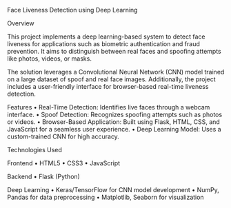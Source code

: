 Face Liveness Detection using Deep Learning

Overview

This project implements a deep learning-based system to detect face liveness for applications such as biometric authentication and fraud prevention. It aims to distinguish between real faces and spoofing attempts like photos, videos, or masks.

The solution leverages a Convolutional Neural Network (CNN) model trained on a large dataset of spoof and real face images. Additionally, the project includes a user-friendly interface for browser-based real-time liveness detection.

Features
	•	Real-Time Detection: Identifies live faces through a webcam interface.
	•	Spoof Detection: Recognizes spoofing attempts such as photos or videos.
	•	Browser-Based Application: Built using Flask, HTML, CSS, and JavaScript for a seamless user experience.
	•	Deep Learning Model: Uses a custom-trained CNN for high accuracy.

 Technologies Used

Frontend
	•	HTML5
	•	CSS3
	•	JavaScript

Backend
	•	Flask (Python)

Deep Learning
	•	Keras/TensorFlow for CNN model development
	•	NumPy, Pandas for data preprocessing
	•	Matplotlib, Seaborn for visualization
